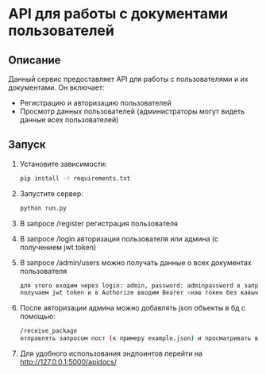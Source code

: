 # API для работы с документами пользователей

## Описание

Данный сервис предоставляет API для работы с пользователями и их документами. Он включает:

- Регистрацию и авторизацию пользователей
- Просмотр данных пользователей (администраторы могут видеть данные всех пользователей)

## Запуск

1. Установите зависимости:
   ```bash
   pip install -r requirements.txt

2. Запустите сервер:
    ```bash
    python run.py

3. В запросе /register регистрация пользователя

4. В запросе /login авторизация пользователя или админа (с получением jwt token)

5. В запросе /admin/users можно получать данные о всех документах пользователя
    ```bash
    для этого входим через login: admin, password: adminpassword в запросе /login
    получаем jwt token и в Authorize вводим Bearer <наш токен без кавычек>

6. После авторизации админа можно добавлять json объекты в бд с помощью:
    ```bash
    ​/receive_package 
    отправлять запросом пост (к примеру example.json) и просматривать в эндпоинте /admin​/users все отправленные документы


6. Для удобного использования эндпоинтов перейти на http://127.0.0.1:5000/apidocs/